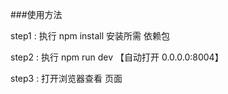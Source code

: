 ###使用方法

step1 : 执行  npm install  安装所需 依赖包

step2 : 执行 npm run dev 【自动打开 0.0.0.0:8004】

step3 : 打开浏览器查看 页面